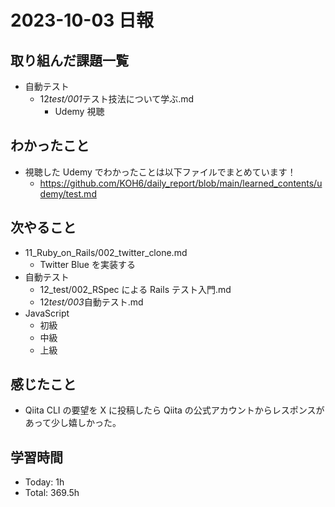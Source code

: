 # 2023-10-03 日報

## 取り組んだ課題一覧

- 自動テスト
  - 12*test/001*テスト技法について学ぶ.md
    - Udemy 視聴

## わかったこと

- 視聴した Udemy でわかったことは以下ファイルでまとめています！
  - https://github.com/KOH6/daily_report/blob/main/learned_contents/udemy/test.md

## 次やること

- 11_Ruby_on_Rails/002_twitter_clone.md
  - Twitter Blue を実装する
- 自動テスト
  - 12_test/002_RSpec による Rails テスト入門.md
  - 12*test/003*自動テスト.md
- JavaScript
  - 初級
  - 中級
  - 上級

## 感じたこと

- Qiita CLI の要望を X に投稿したら Qiita の公式アカウントからレスポンスがあって少し嬉しかった。

## 学習時間

- Today: 1h
- Total: 369.5h
